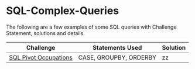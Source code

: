 # SQL-Complex-Queries
The following are a few examples of some SQL queries with Challenge Statement, solutions and details.

| Challenge  | Statements Used |Solution |
| ------------- | ------------- | ------------|
|[SQL Pivot Occupations](https://www.hackerrank.com/challenges/occupations/problem) | CASE, GROUPBY, ORDERBY  | zz|

